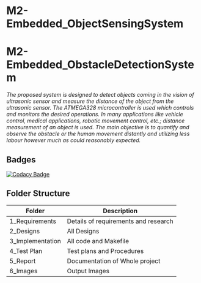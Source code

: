 # M2-Embedded_ObjectSensingSystem
# M2-Embedded_ObstacleDetectionSystem
    
_The proposed system is designed to detect objects coming in the vision of ultrasonic sensor and measure the distance of the object from the ultrasonic sensor. The ATMEGA328 microcontroller is used which controls and monitors the desired operations. In many applications like vehicle control, medical applications, robotic movement control, etc.; distance measurement of an object is used. The main objective is to quantify and observe the obstacle or the human movement distantly and utilizing less labour however much as could reasonably expected._

## Badges
[![Codacy Badge](https://app.codacy.com/project/badge/Grade/3b19900fc98246efacd893c29baf0444)](https://www.codacy.com/gh/Nayan349/M2-Embedded_ObstacleDetectionSystem/dashboard?utm_source=github.com&amp;utm_medium=referral&amp;utm_content=Nayan349/M2-Embedded_ObstacleDetectionSystem&amp;utm_campaign=Badge_Grade)



## Folder Structure
| Folder | Description |
| ------ | ----------- |
| 1_Requirements | Details of requirements and research |
| 2_Designs | All Designs |
| 3_Implementation | All code and Makefile |
| 4_Test Plan | Test plans and Procedures |
| 5_Report | Documentation of Whole project |
| 6_Images | Output Images |
